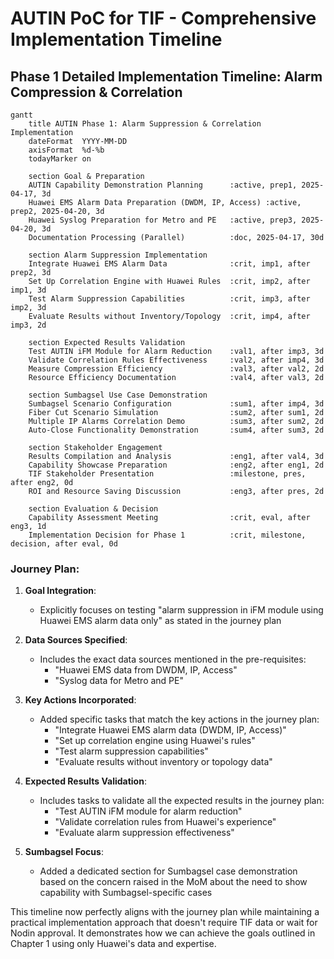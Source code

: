 # AUTIN PoC for TIF - Comprehensive Implementation Timeline

## Phase 1 Detailed Implementation Timeline: Alarm Compression & Correlation

```mermaid
gantt
    title AUTIN Phase 1: Alarm Suppression & Correlation Implementation
    dateFormat  YYYY-MM-DD
    axisFormat  %d-%b
    todayMarker on

    section Goal & Preparation
    AUTIN Capability Demonstration Planning      :active, prep1, 2025-04-17, 3d
    Huawei EMS Alarm Data Preparation (DWDM, IP, Access) :active, prep2, 2025-04-20, 3d
    Huawei Syslog Preparation for Metro and PE   :active, prep3, 2025-04-20, 3d
    Documentation Processing (Parallel)          :doc, 2025-04-17, 30d

    section Alarm Suppression Implementation
    Integrate Huawei EMS Alarm Data              :crit, imp1, after prep2, 3d
    Set Up Correlation Engine with Huawei Rules  :crit, imp2, after imp1, 3d
    Test Alarm Suppression Capabilities          :crit, imp3, after imp2, 3d
    Evaluate Results without Inventory/Topology  :crit, imp4, after imp3, 2d

    section Expected Results Validation
    Test AUTIN iFM Module for Alarm Reduction    :val1, after imp3, 3d
    Validate Correlation Rules Effectiveness     :val2, after imp4, 3d
    Measure Compression Efficiency               :val3, after val2, 2d
    Resource Efficiency Documentation            :val4, after val3, 2d

    section Sumbagsel Use Case Demonstration
    Sumbagsel Scenario Configuration             :sum1, after imp4, 3d
    Fiber Cut Scenario Simulation                :sum2, after sum1, 2d
    Multiple IP Alarms Correlation Demo          :sum3, after sum2, 2d
    Auto-Close Functionality Demonstration       :sum4, after sum3, 2d
    
    section Stakeholder Engagement
    Results Compilation and Analysis             :eng1, after val4, 3d
    Capability Showcase Preparation              :eng2, after eng1, 2d
    TIF Stakeholder Presentation                 :milestone, pres, after eng2, 0d
    ROI and Resource Saving Discussion           :eng3, after pres, 2d
    
    section Evaluation & Decision
    Capability Assessment Meeting                :crit, eval, after eng3, 1d
    Implementation Decision for Phase 1          :crit, milestone, decision, after eval, 0d
```

### Journey Plan:

1. **Goal Integration**:
   - Explicitly focuses on testing "alarm suppression in iFM module using Huawei EMS alarm data only" as stated in the journey plan

2. **Data Sources Specified**:
   - Includes the exact data sources mentioned in the pre-requisites:
     - "Huawei EMS data from DWDM, IP, Access"
     - "Syslog data for Metro and PE"

3. **Key Actions Incorporated**:
   - Added specific tasks that match the key actions in the journey plan:
     - "Integrate Huawei EMS alarm data (DWDM, IP, Access)"
     - "Set up correlation engine using Huawei's rules"
     - "Test alarm suppression capabilities"
     - "Evaluate results without inventory or topology data"

4. **Expected Results Validation**:
   - Includes tasks to validate all the expected results in the journey plan:
     - "Test AUTIN iFM module for alarm reduction"
     - "Validate correlation rules from Huawei's experience"
     - "Evaluate alarm suppression effectiveness"

5. **Sumbagsel Focus**:
   - Added a dedicated section for Sumbagsel case demonstration based on the concern raised in the MoM about the need to show capability with Sumbagsel-specific cases

This timeline now perfectly aligns with the journey plan while maintaining a practical implementation approach that doesn't require TIF data or wait for Nodin approval. It demonstrates how we can achieve the goals outlined in Chapter 1 using only Huawei's data and expertise.
